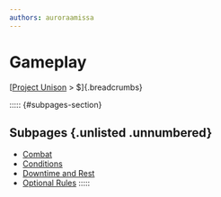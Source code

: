 ```yaml
---
authors: auroraamissa
---
```


# Gameplay
[[Project Unison]() > $]{.breadcrumbs}

::::: {#subpages-section}
## Subpages {.unlisted .unnumbered}

* [Combat]()
* [Conditions]()
* [Downtime and Rest]()
* [Optional Rules]()
:::::
